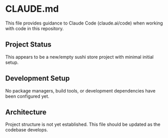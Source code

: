 # CLAUDE.md

This file provides guidance to Claude Code (claude.ai/code) when working with code in this repository.

## Project Status

This appears to be a new/empty sushi store project with minimal initial setup.

## Development Setup

No package managers, build tools, or development dependencies have been configured yet.

## Architecture

Project structure is not yet established. This file should be updated as the codebase develops.